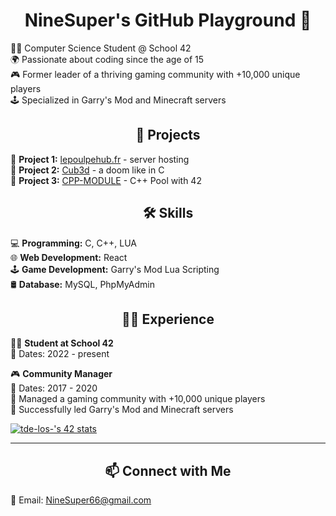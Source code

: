 <h1 align="center">NineSuper's GitHub Playground 🚀</h1>

👨‍💻 Computer Science Student @ School 42<br/>
🌍 Passionate about coding since the age of 15<br/>
🎮 Former leader of a thriving gaming community with +10,000 unique players<br/>
🕹️ Specialized in Garry's Mod and Minecraft servers<br/>

<h2 align="center">🚀 Projects</h2>

📁 **Project 1:** [lepoulpehub.fr](https://lepoulpehub.fr) - server hosting</br>
📁 **Project 2:** [Cub3d](https://github.com/NineSuper/Cub3D) - a doom like in C</br>
📁 **Project 3:** [CPP-MODULE](https://github.com/NineSuper/CPP-module) - C++ Pool with 42</br>

<h2 align="center">🛠️ Skills</h2>

💻 **Programming:** C, C++, LUA</br>
🌐 **Web Development:** React</br>
🕹️ **Game Development:** Garry's Mod Lua Scripting</br>
🛢️ **Database:** MySQL, PhpMyAdmin</br>

<h2 align="center">👨‍💼 Experience</h2>

👨‍💻 **Student at School 42**</br>
📆 Dates: 2022 - present</br>
  
🎮 **Community Manager**</br>
📆 Dates: 2017 - 2020</br>
📌 Managed a gaming community with +10,000 unique players</br>
🚀 Successfully led Garry's Mod and Minecraft servers</br>

[![tde-los-'s 42 stats](https://badge42.coday.fr/api/v2/clpo61f0c167701t692asdwoa/stats?cursusId=21&coalitionId=316)](https://github.com/Coday-meric/badge42)

---

<h2 align="center">📫 Connect with Me </h2>

📧 Email: NineSuper66@gmail.com
